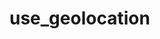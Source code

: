 # use_geolocation

<!-- cmdrun python3 ../extract_doc_comment.py use_geolocation  use_geolocation  -->

